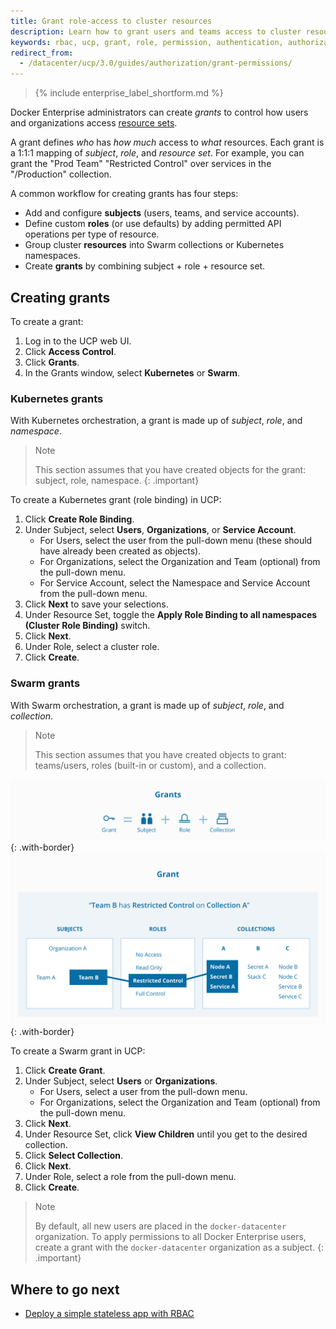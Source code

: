 ```yaml
---
title: Grant role-access to cluster resources
description: Learn how to grant users and teams access to cluster resources with role-based access control.
keywords: rbac, ucp, grant, role, permission, authentication, authorization, namespace, Kubernetes
redirect_from:
  - /datacenter/ucp/3.0/guides/authorization/grant-permissions/
---
```


>{% include enterprise_label_shortform.md %}

Docker Enterprise administrators can create _grants_ to control how users and
organizations access [resource sets](group-resources.md).

A grant defines _who_ has _how much_ access to _what_ resources. Each grant is a
1:1:1 mapping of _subject_, _role_, and _resource set_. For example, you can
grant the "Prod Team" "Restricted Control" over services in the "/Production"
collection.

A common workflow for creating grants has four steps:

- Add and configure **subjects** (users, teams, and service accounts).
- Define custom **roles** (or use defaults) by adding permitted API operations
  per type of resource.
- Group cluster **resources** into Swarm collections or Kubernetes namespaces.
- Create **grants** by combining subject + role + resource set.

## Creating grants
 To create a grant:

 1. Log in to the UCP web UI.
 2. Click **Access Control**.
 3. Click **Grants**.
 4. In the Grants window, select **Kubernetes** or **Swarm**.

### Kubernetes grants

With Kubernetes orchestration, a grant is made up of *subject*, *role*, and
*namespace*.

> Note
>
> This section assumes that you have created objects for the grant: subject, role,
> namespace.
{: .important}

To create a Kubernetes grant (role binding) in UCP:

1. Click **Create Role Binding**.
2. Under Subject, select **Users**, **Organizations**, or **Service Account**.
    - For Users, select the user from the pull-down menu (these should have already been created as objects).
    - For Organizations, select the Organization and Team (optional) from the pull-down menu.
    - For Service Account, select the Namespace and Service Account from the pull-down menu.
3. Click **Next** to save your selections.
4. Under Resource Set, toggle the **Apply Role Binding to all namespaces (Cluster Role Binding)** switch.
5. Click **Next**.
6. Under Role, select a cluster role.
7. Click **Create**.

### Swarm grants

With Swarm orchestration, a grant is made up of *subject*, *role*, and
*collection*.

> Note
>
> This section assumes that you have created objects to grant: teams/users,
> roles (built-in or custom), and a collection.

![](../images/ucp-grant-model-0.svg){: .with-border}
![](../images/ucp-grant-model.svg){: .with-border}

To create a Swarm grant in UCP:

1. Click **Create Grant**.
2. Under Subject, select **Users** or **Organizations**.
    - For Users, select a user from the pull-down menu.
    - For Organizations, select the Organization and Team (optional) from the pull-down menu.
3. Click **Next**.
4. Under Resource Set, click **View Children** until you get to the desired collection.
5. Click **Select Collection**.
6. Click **Next**.
7. Under Role, select a role from the pull-down menu.
8. Click **Create**.

> Note
>
> By default, all new users are placed in the `docker-datacenter` organization.
> To apply permissions to all Docker Enterprise users, create a grant with the
> `docker-datacenter` organization as a subject.
{: .important}

## Where to go next

- [Deploy a simple stateless app with RBAC](deploy-stateless-app.md)
